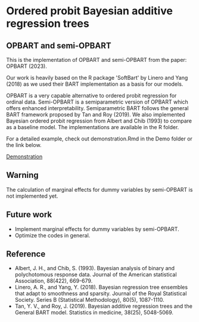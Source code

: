 # Ordered probit Bayesian additive regression trees

## OPBART and semi-OPBART

This is the implementation of OPBART and semi-OPBART from the paper: OPBART (2023).

Our work is heavily based on the R package 'SoftBart' by Linero and Yang (2018) as we used their BART implementation as a basis for our models.

OPBART is a very capable alternative to ordered probit regression for ordinal data. Semi-OPBART is a semiparametric version of OPBART which offers enhanced interpretability. Semiparametric BART follows the general BART framework proposed by Tan and Roy (2019). We also implemented Bayesian ordered probit regression from Albert and Chib (1993) to compare as a baseline model. The implementations are available in the R folder.

For a detailed example, check out demonstration.Rmd in the Demo folder or the link below.

[Demonstration](https://rawcdn.githack.com/jaeyonggy/OPBART/main/Demo/demonstration.nb.html)


## Warning

The calculation of marginal effects for dummy variables by semi-OPBART is not implemented yet.

## Future work

- Implement marginal effects for dummy variables by semi-OPBART.
- Optimize the codes in general.

## Reference

- Albert, J. H., and Chib, S. (1993). Bayesian analysis of binary and polychotomous response data. Journal of the American statistical Association, 88(422), 669-679.
- Linero, A. R., and Yang, Y. (2018). Bayesian regression tree ensembles that adapt to smoothness and sparsity. Journal of the Royal Statistical Society. Series B (Statistical Methodology), 80(5), 1087-1110.
- Tan, Y. V., and Roy, J. (2019). Bayesian additive regression trees and the General BART model. Statistics in medicine, 38(25), 5048-5069.


